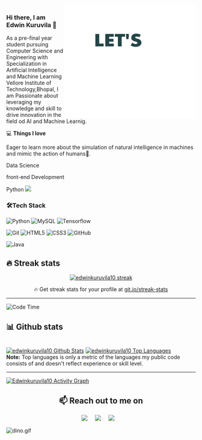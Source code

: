 <img align="right" src="code.gif" alt="Coder GIF" width="350" height="300">


### Hi there, I am Edwin Kuruvila 👋
As a pre-final year student pursuing Computer Science and Engineering  with Specialization in Artificial Intelligence and Machine Learning Vellore Institute of Technology,Bhopal, I am Passionate about leveraging my knowledge and skill to drive innovation in the field od AI and Machine Learnig.


💻 **Things I love**

Eager to learn more about the simulation of natural intelligence in machines and mimic the action of humans🤖.

Data Science

front-end Development

Python <img src="https://media.giphy.com/media/WUlplcMpOCEmTGBtBW/giphy.gif" width="30">

### 🛠**Tech Stack**


![Python](https://img.shields.io/badge/-Python-000000?style=flat&logo=python)
![MySQL](https://img.shields.io/badge/-MySQL-000000?style=flat&logo=MySQL)
![Tensorflow](https://img.shields.io/badge/-Tensorflow-000000?style=flat&logo=tensorflow)


![Git](https://img.shields.io/badge/-Git-000000?style=flat&logo=git&logoColor=F05032)
![HTML5](https://img.shields.io/badge/-HTML5-000000?style=flat&logo=HTML5)
![CSS3](https://img.shields.io/badge/-CSS3-000000?style=flat&logo=CSS3)
![GitHub](https://img.shields.io/badge/-GitHub-000000?style=flat&logo=github&logoColor=FFFFFF)

![Java](https://img.shields.io/badge/-Java-000000?style=flat&logo=JAVA)

## 🔥 Streak stats

<!-- GitHub Readme Streak Stats - https://github.com/DenverCoder1/github-readme-streak-stats -->
<p align="center">
  <a href="https://github.com/DenverCoder1/github-readme-streak-stats">
    <img title="🔥 Get streak stats for your profile at git.io/streak-stats" alt="edwinkuruvila10 streak" src="https://github-readme-streak-stats.herokuapp.com/?user=edwinkuruvila10&theme=monokai-metallian&hide_border=true"/>
  </a>
  <p align="center">🔥 Get streak stats for your profile at <a href="https://git.io/streak-stats">git.io/streak-stats</a></p>
</p>

---

<!--START_SECTION:waka-->
![Code Time](http://img.shields.io/badge/Code%20Time-112%15hrs%2029%30mins-blue)


## 📊 Github stats

  
  <br/>
    <a href="https://github.com/anuraghazra/github-readme-stats"><img alt="edwinkuruvila10 Github Stats" src="https://denvercoder1-github-readme-stats.vercel.app/api/?username=edwinkuruvila10&show_icons=true&count_private=true&theme=react&hide_border=true&bg_color=1F222E&title_color=F85D7F&icon_color=F8D866" height="192px"/></a>
  <a href="https://github.com/anuraghazra/github-readme-stats"><img alt="edwinkuruvila10 Top Languages" src="https://github-readme-stats.vercel.app/api/top-langs/?username=edwinkuruvila10&langs_count=8&layout=compact&theme=react&hide_border=true&bg_color=1F222E&title_color=F85D7F&icon_color=F8D866&hide=Jupyter%20Notebook" height="192px"/></a>
  <br/>
  <b>Note:</b> Top languages is only a metric of the languages my public code consists of and doesn't reflect experience or skill level.

---
<a href="https://github.com/ashutosh00710/github-readme-activity-graph"><img alt="Edwinkuruvila10 Activity Graph" src="https://denvercoder1-activity-graph.herokuapp.com/graph/?username=edwinkuruvila10&bg_color=1F222E&color=F8D866&line=F85D7F&point=FFFFFF&hide_border=true" /></a>


 <h2 align="center">📫 Reach out to me on</h2>
  <p align="center">
    <a target="_blank"href="https://www.linkedin.com/in/edwinkuruvila"><img src="https://img.shields.io/badge/linkedin-%230077B5.svg?&style=for-the-badge&logo=linkedin&logoColor=white" /></a>&nbsp;&nbsp;&nbsp;&nbsp;
    <a target="_blank"href="https://twitter.com/Edwin_Kuruvilaa"><img src="https://img.shields.io/badge/twitter-%231DA1F2.svg?&style=for-the-badge&logo=twitter&logoColor=white" /></a>&nbsp;&nbsp;&nbsp;&nbsp;
    <a href="mailto:edwinkuruvila089@gmail.com?subject=Hey%20Edwin,%20From%20Github"><img src="https://img.shields.io/badge/gmail-%23D14836.svg?&style=for-the-badge&logo=gmail&logoColor=white" /></a>&nbsp;&nbsp;&nbsp;&nbsp;


</p>


<img data-target="animated-image.replacedImage" alt="dino.gif" class="AnimatedImagePlayer-animatedImage" src="https://github.com/saadeghi/saadeghi/raw/master/dino.gif" style="display: block; opacity: 1;">
